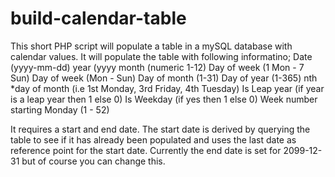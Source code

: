 # build-calendar-table
This short PHP script will populate a table in a mySQL database with calendar values.
It will populate the table with following informatino; 
  Date (yyyy-mm-dd)
  year (yyyy
  month (numeric 1-12)
  Day of week (1 Mon - 7 Sun)
  Day of week (Mon - Sun)
  Day of month (1-31)
  Day of year (1-365)
  nth *day of month (i.e 1st Monday, 3rd Friday, 4th Tuesday)
  Is Leap year (if year is a leap year then 1 else 0)
  Is Weekday (if yes then 1 else 0)
  Week number starting Monday (1 - 52)

It requires a start and end date. The start date is derived by querying the table to 
see if it has already been populated and uses the last date as reference point for the
start date. Currently the end date is set for 2099-12-31 but of course you can change
this.
